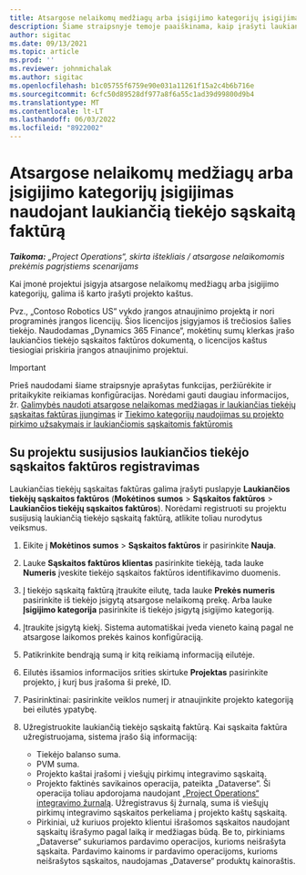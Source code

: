 ```yaml
---
title: Atsargose nelaikomų medžiagų arba įsigijimo kategorijų įsigijimas naudojant laukiančią tiekėjo sąskaitą faktūrą
description: Šiame straipsnyje temoje paaiškinama, kaip įrašyti laukiančias tiekėjų sąskaitas faktūras.
author: sigitac
ms.date: 09/13/2021
ms.topic: article
ms.prod: ''
ms.reviewer: johnmichalak
ms.author: sigitac
ms.openlocfilehash: b1c05755f6759e90e031a11261f15a2c4b6b716e
ms.sourcegitcommit: 6cfc50d89528df977a8f6a55c1ad39d99800d9b4
ms.translationtype: MT
ms.contentlocale: lt-LT
ms.lasthandoff: 06/03/2022
ms.locfileid: "8922002"
---
```

# <a name="purchase-non-stocked-materials-or-procurement-categories-using-a-pending-vendor-invoice"></a>Atsargose nelaikomų medžiagų arba įsigijimo kategorijų įsigijimas naudojant laukiančią tiekėjo sąskaitą faktūrą

_**Taikoma:** „Project Operations“, skirta ištekliais / atsargose nelaikomomis prekėmis pagrįstiems scenarijams_

Kai įmonė projektui įsigyja atsargose nelaikomų medžiagų arba įsigijimo kategorijų, galima iš karto įrašyti projekto kaštus. 

Pvz., „Contoso Robotics US“ vykdo įrangos atnaujinimo projektą ir nori programinės įrangos licencijų. Šios licencijos įsigyjamos iš trečiosios šalies tiekėjo.  Naudodamas „Dynamics 365 Finance“, mokėtinų sumų klerkas įrašo laukiančios tiekėjo sąskaitos faktūros dokumentą, o licencijos kaštus tiesiogiai priskiria įrangos atnaujinimo projektui. 

> [!IMPORTANT]
> Prieš naudodami šiame straipsnyje aprašytas funkcijas, peržiūrėkite ir pritaikykite reikiamas konfigūracijas. Norėdami gauti daugiau informacijos, žr. [Galimybės naudoti atsargose nelaikomas medžiagas ir laukiančias tiekėjų sąskaitas faktūras įjungimas](configure-materials-nonstocked.md) ir [Tiekimo kategorijų naudojimas su projekto pirkimo užsakymais ir laukiančiomis sąskaitomis faktūromis](configure-procurement-categories.md)

## <a name="post-a-project-related-pending-vendor-invoice"></a>Su projektu susijusios laukiančios tiekėjo sąskaitos faktūros registravimas 

Laukiančias tiekėjų sąskaitas faktūras galima įrašyti puslapyje **Laukiančios tiekėjų sąskaitos faktūros** (**Mokėtinos sumos** > **Sąskaitos faktūros** > **Laukiančios tiekėjų sąskaitos faktūros**). Norėdami registruoti su projektu susijusią laukiančią tiekėjo sąskaitą faktūrą, atlikite toliau nurodytus veiksmus.

1. Eikite į **Mokėtinos sumos** > **Sąskaitos faktūros** ir pasirinkite **Nauja**. 
1. Lauke **Sąskaitos faktūros klientas** pasirinkite tiekėją, tada lauke **Numeris** įveskite tiekėjo sąskaitos faktūros identifikavimo duomenis.
1. Į tiekėjo sąskaitą faktūrą įtraukite eilutę, tada lauke **Prekės numeris** pasirinkite iš tiekėjo įsigytą atsargose nelaikomą prekę. Arba lauke **Įsigijimo kategorija** pasirinkite iš tiekėjo įsigytą įsigijimo kategoriją.   
1. Įtraukite įsigytą kiekį. Sistema automatiškai įveda vieneto kainą pagal ne atsargose laikomos prekės kainos konfigūraciją. 
1. Patikrinkite bendrąją sumą ir kitą reikiamą informaciją eilutėje.
1. Eilutės išsamios informacijos srities skirtuke **Projektas** pasirinkite projekto, į kurį bus įrašoma ši prekė, ID.
1. Pasirinktinai: pasirinkite veiklos numerį ir atnaujinkite projekto kategoriją bei eilutės ypatybę.
1. Užregistruokite laukiančią tiekėjo sąskaitą faktūrą. Kai sąskaita faktūra užregistruojama, sistema įrašo šią informaciją:
    
    - Tiekėjo balanso suma.
    - PVM suma.
    - Projekto kaštai įrašomi į viešųjų pirkimų integravimo sąskaitą.
    - Projekto faktinės savikainos operacija, pateikta „Dataverse“.  Ši operacija toliau apdorojama naudojant [„Project Operations“ integravimo žurnalą](../project-accounting/project-operations-integration-journal.md). Užregistravus šį žurnalą, suma iš viešųjų pirkimų integravimo sąskaitos perkeliama į projekto kaštų sąskaitą. 
    - Pirkiniai, už kuriuos projekto klientui išrašomos sąskaitos naudojant sąskaitų išrašymo pagal laiką ir medžiagas būdą. Be to, pirkiniams „Dataverse“ sukuriamos pardavimo operacijos, kurioms neišrašyta sąskaita. Pardavimo kainoms ir pardavimo operacijoms, kurioms neišrašytos sąskaitos, naudojamas „Dataverse“ produktų kainoraštis.
